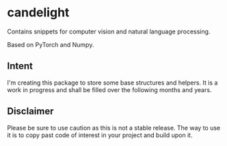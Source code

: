 # candelight

Contains snippets for computer vision and natural language processing.

Based on PyTorch and Numpy.

## Intent

I'm creating this package to store some base structures and helpers. It is a work in progress and shall be filled over the following months and years.

## Disclaimer

Please be sure to use caution as this is not a stable release. The way to use it is to copy past code of interest in your project and build upon it.

